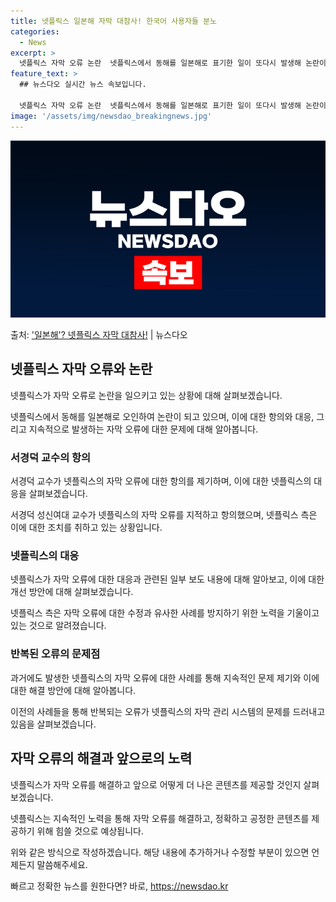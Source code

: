 ```yaml
---
title: 넷플릭스 일본해 자막 대참사! 한국어 사용자들 분노
categories:
  - News
excerpt: >
  넷플릭스 자막 오류 논란  넷플릭스에서 동해를 일본해로 표기한 일이 또다시 발생해 논란이 되고 있습니다. 지…
feature_text: >
  ## 뉴스다오 실시간 뉴스 속보입니다.

  넷플릭스 자막 오류 논란  넷플릭스에서 동해를 일본해로 표기한 일이 또다시 발생해 논란이 되고 있습니다. 지…
image: '/assets/img/newsdao_breakingnews.jpg'
---
```


![뉴스다오 속보](/assets/img/newsdao_breakingnews.jpg)

<p>출처: <a href="https://newsdao.kr/4078" rel="dofollow">'일본해'? 넷플릭스 자막 대참사!</a> | 뉴스다오</p>

<h2 data-ke-size="size26">넷플릭스 자막 오류와 논란</h2>
넷플릭스가 자막 오류로 논란을 일으키고 있는 상황에 대해 살펴보겠습니다.

<p data-ke-size="size16">넷플릭스에서 동해를 일본해로 오인하여 논란이 되고 있으며, 이에 대한 항의와 대응, 그리고 지속적으로 발생하는 자막 오류에 대한 문제에 대해 알아봅니다.</p>

<h3><b>서경덕 교수의 항의</b></h3>
서경덕 교수가 넷플릭스의 자막 오류에 대한 항의를 제기하며, 이에 대한 넷플릭스의 대응을 살펴보겠습니다.

<p data-ke-size="size16">서경덕 성신여대 교수가 넷플릭스의 자막 오류를 지적하고 항의했으며, 넷플릭스 측은 이에 대한 조치를 취하고 있는 상황입니다.</p>

<h3><b>넷플릭스의 대응</b></h3>
넷플릭스가 자막 오류에 대한 대응과 관련된 일부 보도 내용에 대해 알아보고, 이에 대한 개선 방안에 대해 살펴보겠습니다.

<p data-ke-size="size16">넷플릭스 측은 자막 오류에 대한 수정과 유사한 사례를 방지하기 위한 노력을 기울이고 있는 것으로 알려졌습니다.</p>

<h3><b>반복된 오류의 문제점</b></h3>
과거에도 발생한 넷플릭스의 자막 오류에 대한 사례를 통해 지속적인 문제 제기와 이에 대한 해결 방안에 대해 알아봅니다.

<p data-ke-size="size16">이전의 사례들을 통해 반복되는 오류가 넷플릭스의 자막 관리 시스템의 문제를 드러내고 있음을 살펴보겠습니다.</p>

<h2 data-ke-size="size26">자막 오류의 해결과 앞으로의 노력</h2>
넷플릭스가 자막 오류를 해결하고 앞으로 어떻게 더 나은 콘텐츠를 제공할 것인지 살펴보겠습니다.

<p data-ke-size="size16">넷플릭스는 지속적인 노력을 통해 자막 오류를 해결하고, 정확하고 공정한 콘텐츠를 제공하기 위해 힘쓸 것으로 예상됩니다.</p>

위와 같은 방식으로 작성하겠습니다. 해당 내용에 추가하거나 수정할 부분이 있으면 언제든지 말씀해주세요. 

빠르고 정확한 뉴스를 원한다면? 바로, <a href="https://newsdao.kr" rel="dofollow">https://newsdao.kr</a>


